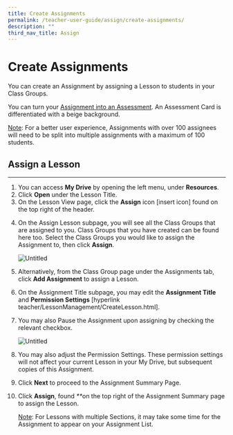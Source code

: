 ```yaml
---
title: Create Assignments
permalink: /teacher-user-guide/assign/create-assignments/
description: ""
third_nav_title: Assign
---
```

<h1 id="create-assignments">Create Assignments</h1>
<p>You can create an Assignment by assigning a Lesson to students in your Class Groups.</p>
<p>You can turn your <a href="https://docs.learning.moe.edu.sg/sls/teachers/user-guide/vle/teacher/AssignmentFeedback/SetAsAssessment.html">Assignment into an Assessment</a>. An Assessment Card is differentiated with a beige background.</p>
<p><u>Note</u>: For a better user experience, Assignments with over 100 assignees will need to be split into multiple assignments with a maximum of 100 students. </p>
<h2 id="-assign-a-lesson-"><strong>Assign a Lesson</strong></h2>
<hr>
<ol>
<li>You can access <strong>My Drive</strong> by opening the left menu, under <strong>Resources</strong>.</li>
<li>Click <strong>Open</strong> under the Lesson Title.</li>
<li>On the Lesson View page, click the <strong>Assign</strong> icon [insert icon] found on the top right of the header.</li>
<li><p>On the Assign Lesson subpage, you will see all the Class Groups that are assigned to you. Class Groups that you have created can be found here too. Select the Class Groups you would like to assign the Assignment to, then click <strong>Assign</strong>.</p>
<p> <img alt="Untitled" src="https://s3-us-west-2.amazonaws.com/secure.notion-static.com/b4b5601a-be56-41fd-bc8a-4b4637b3b648/Untitled.png"></p>
</li>
<li><p>Alternatively, from the Class Group page under the Assignments tab, click <strong>Add Assignment</strong> to assign a Lesson.</p>
</li>
<li>On the Assignment Title subpage, you may edit the <strong>Assignment Title</strong> and <strong>Permission Settings</strong> [hyperlink <em></em>teacher/LessonManagement/CreateLesson.html].</li>
<li><p>You may also Pause the Assignment upon assigning by checking the relevant checkbox. </p>
<p> <img alt="Untitled" src="https://s3-us-west-2.amazonaws.com/secure.notion-static.com/8d1866ab-99da-4720-b5bd-e9af1782a040/Untitled.png"></p>
</li>
<li><p>You may also adjust the Permission Settings. These permission settings will not affect your current Lesson in your My Drive, but subsequent copies of this Assignment.</p>
</li>
<li>Click <strong>Next</strong> to proceed to the Assignment Summary Page.</li>
<li><p>Click <strong>Assign</strong>, found <em>**</em>on the top right of the Assignment Summary page to assign the Lesson.</p>
	<p><u>Note</u>: For Lessons with multiple Sections, it may take some time for the Assignment to appear on your Assignment List.</p>
</li>
</ol>